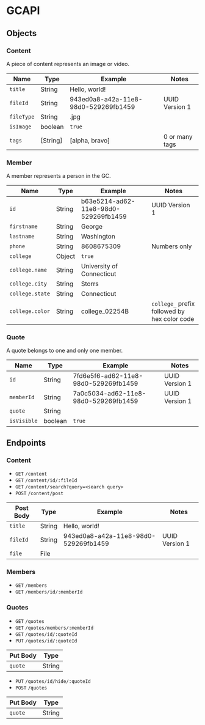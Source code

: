 # GCAPI

## Objects

### Content
A piece of content represents an image or video.

| Name | Type | Example | Notes |
| ------------- | ------------- | ------------- | ------------- |
| `title`  | String | Hello, world! |
| `fileId`  | String | 943ed0a8-a42a-11e8-98d0-529269fb1459 | UUID Version 1
| `fileType`  | String | .jpg |
| `isImage` | boolean | `true` |
| `tags` | [String] | [alpha, bravo] | 0 or many tags

### Member
A member represents a person in the GC.

| Name | Type | Example | Notes |
| ------------- | ------------- | ------------- | ------------- |
| `id`  | String | b63e5214-ad62-11e8-98d0-529269fb1459 | UUID Version 1
| `firstname`  | String | George |
| `lastname`  | String | Washington |
| `phone`  | String | 8608675309 | Numbers only
| `college` | Object | `true` |
| `college.name` | String | University of Connecticut |
| `college.city` | String | Storrs |
| `college.state` | String | Connecticut |
| `college.color` | String | college_02254B | `college_` prefix followed by hex color code

### Quote
A quote belongs to one and only one member.

| Name | Type | Example | Notes |
| ------------- | ------------- | ------------- | ------------- |
| `id`  | String | 7fd6e5f6-ad62-11e8-98d0-529269fb1459 | UUID Version 1
| `memberId`  | String | 7a0c5034-ad62-11e8-98d0-529269fb1459 | UUID Version 1
| `quote`  | String | |
| `isVisible` | boolean | `true` |

## Endpoints

### Content
* `GET` `/content`
* `GET` `/content/id/:fileId`
* `GET` `/content/search?query=<search query>`
* `POST` `/content/post`

| Post Body | Type | Example | Notes |
| ------------- | ------------- | ------------- | ------------- |
| `title`  | String | Hello, world! |
| `fileId`  | String | 943ed0a8-a42a-11e8-98d0-529269fb1459 | UUID Version 1
| `file` | File |  |


### Members
* `GET` `/members`
* `GET` `/members/id/:memberId`

### Quotes
* `GET` `/quotes`
* `GET` `/quotes/members/:memberId`
* `GET` `/quotes/id/:quoteId`
* `PUT` `/quotes/id/:quoteId`

| Put Body | Type |
| ------------- | ------------- |
| `quote`  | String |

* `PUT` `/quotes/id/hide/:quoteId`
* `POST` `/quotes`

| Put Body | Type |
| ------------- | ------------- |
| `quote`  | String |


